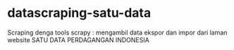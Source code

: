# datascraping-satu-data
Scraping denga tools scrapy : mengambil data ekspor dan impor dari laman website SATU DATA PERDAGANGAN INDONESIA
